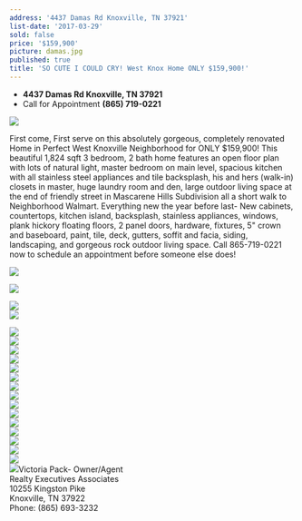```yaml
---
address: '4437 Damas Rd Knoxville, TN 37921'
list-date: '2017-03-29'
sold: false
price: '$159,900'
picture: damas.jpg
published: true
title: 'SO CUTE I COULD CRY! West Knox Home ONLY $159,900!'
---
```



* **4437 Damas Rd Knoxville, TN 37921**
* Call for Appointment **(865) 719-0221**

![](/uploads/versions/26---x----3600-2403x---.jpg)

First come, First serve on this absolutely gorgeous, completely renovated Home in Perfect West Knoxville Neighborhood for ONLY $159,900! This beautiful 1,824 sqft 3 bedroom, 2 bath home features an open floor plan with lots of natural light, master bedroom on main level, spacious kitchen with all stainless steel appliances and tile backsplash, his and hers (walk-in) closets in master, huge laundry room and den, large outdoor living space at the end of friendly street in Mascarene Hills Subdivision all a short walk to Neighborhood Walmart. Everything new the year before last- New cabinets, countertops, kitchen island, backsplash, stainless appliances, windows, plank hickory floating floors, 2 panel doors, hardware, fixtures, 5" crown and baseboard, paint, tile, deck, gutters, soffit and facia, siding, landscaping, and gorgeous rock outdoor living space. Call 865-719-0221 now to schedule an appointment before someone else does!

![](/uploads/versions/1---x----3600-2403x---.jpg)

![](/uploads/versions/2---x----3600-2403x---.jpg)

![](/uploads/versions/3---x----3600-2403x---.jpg)
<br>![](/uploads/versions/4---x----3600-2403x---.jpg)

![](/uploads/versions/5---x----3600-2403x---.jpg)
<br>![](/uploads/versions/6---x----3600-2403x---.jpg)
<br>![](/uploads/versions/7---x----3600-2403x---.jpg)
<br>![](/uploads/versions/8---x----3600-2403x---.jpg)
<br>![](/uploads/versions/9---x----3600-2416x---.jpg)
<br>![](/uploads/versions/10---x----3600-2403x---.jpg)
<br>![](/uploads/versions/11---x----3600-2403x---.jpg)
<br>![](/uploads/versions/13-not-12---x----3600-2409x---.jpg)
<br>![](/uploads/versions/14---x----2403-3600x---.jpg)
<br>![](/uploads/versions/15---x----3600-2403x---.jpg)
<br>![](/uploads/versions/18---x----3600-2412x---.jpg)
<br>![](/uploads/versions/22---x----3600-2408x---.jpg)
<br>![](/uploads/versions/20---x----3600-2408x---.jpg)
<br>![](/uploads/versions/21---x----3600-2403x---.jpg)
<br>![](/uploads/versions/17---x----3600-2403x---.jpg)
<br>![](/uploads/versions/16---x----3600-2429x---.jpg)Victoria Pack- Owner/Agent
<br>Realty Executives Associates
<br>10255 Kingston Pike
<br>Knoxville, TN 37922
<br>Phone: (865) 693-3232